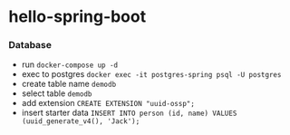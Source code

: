# hello-spring-boot

### Database

- run `docker-compose up -d`
- exec to postgres `docker exec -it postgres-spring psql -U postgres`
- create table name `demodb`
- select table `demodb`
- add extension `CREATE EXTENSION "uuid-ossp";`
- insert starter data `INSERT INTO person (id, name) VALUES (uuid_generate_v4(), 'Jack');`